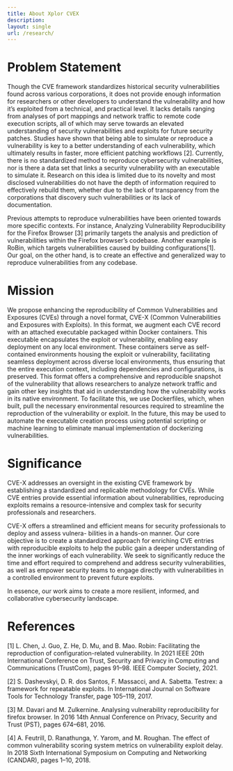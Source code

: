 ```yaml
---
title: About Xplor CVEX
description: 
layout: single
url: /research/
---
```


# Problem Statement
Though the CVE framework standardizes historical security vulnerabilities found across various corporations, it does not provide enough information for researchers or other developers to understand the
vulnerability and how it’s exploited from a technical, and practical level. It lacks details ranging from
analyses of port mappings and network traffic to remote code execution scripts, all of which may serve
towards an elevated understanding of security vulnerabilities and exploits for future security patches.
Studies have shown that being able to simulate or reproduce a vulnerability is key to a better understanding of each vulnerability, which ultimately results in faster, more efficient patching workflows [2].
Currently, there is no standardized method to reproduce cybersecurity vulnerabilities, nor is there a data
set that links a security vulnerability with an executable to simulate it. Research on this idea is limited
due to its novelty and most disclosed vulnerabilities do not have the depth of information required to effectively rebuild them, whether due to the lack of transparency from the corporations that discovery such
vulnerabilities or its lack of documentation. 

Previous attempts to reproduce vulnerabilities have been oriented towards more specific contexts. For instance, Analyzing Vulnerability Reproducibility for the Firefox
Browser [3] primarily targets the analysis and prediction of vulnerabilities within the Firefox browser’s
codebase. Another example is RoBin, which targets vulnerabilities caused by building configurations[1].
Our goal, on the other hand, is to create an effective and generalized way to reproduce vulnerabilities
from any codebase.

# Mission
We propose enhancing the reproducibility of Common Vulnerabilities and Exposures (CVEs) through a
novel format, CVE-X (Common Vulnerabilities and Exposures with Exploits). In this format, we augment
each CVE record with an attached executable packaged within Docker containers. This executable encapsulates the exploit or vulnerability, enabling easy deployment on any local environment.
These containers serve as self-contained environments housing the exploit or vulnerability, facilitating
seamless deployment across diverse local environments, thus ensuring that the entire execution context,
including dependencies and configurations, is preserved. This format offers a comprehensive and reproducible snapshot of the vulnerability that allows researchers to analyze network traffic and gain other key
insights that aid in understanding how the vulnerability works in its native environment. To facilitate this,
we use Dockerfiles, which, when built, pull the necessary environmental resources required to streamline
the reproduction of the vulnerability or exploit. In the future, this may be used to automate the executable creation process using potential scripting or machine learning to eliminate manual implementation of dockerizing
vulnerabilities.

# Significance
CVE-X addresses an oversight in the existing CVE framework by establishing a standardized and replicable
methodology for CVEs. While CVE entries provide essential information about vulnerabilities, reproducing exploits remains a resource-intensive and complex task for security professionals and researchers.

CVE-X offers a streamlined and efficient means for security professionals to deploy and assess vulnera-
bilities in a hands-on manner. Our core objective is to create a standardized approach for enriching CVE
entries with reproducible exploits to help the public gain a deeper understanding of the inner workings
of each vulnerability. We seek to significantly reduce the time and effort required to comprehend and
address security vulnerabilities, as well as empower security teams to engage directly with vulnerabilities
in a controlled environment to prevent future exploits.

In essence, our work aims to create a more resilient, informed, and collaborative cybersecurity landscape.


# References
[1] L. Chen, J. Guo, Z. He, D. Mu, and B. Mao. Robin: Facilitating the reproduction of configuration-related
vulnerability. In 2021 IEEE 20th International Conference on Trust, Security and Privacy in Computing
and Communications (TrustCom), pages 91–98. IEEE Computer Society, 2021.

[2] S. Dashevskyi, D. R. dos Santos, F. Massacci, and A. Sabetta. Testrex: a framework for repeatable
exploits. In International Journal on Software Tools for Technology Transfer, page 105–119, 2017.

[3] M. Davari and M. Zulkernine. Analysing vulnerability reproducibility for firefox browser. In 2016
14th Annual Conference on Privacy, Security and Trust (PST), pages 674–681, 2016.

[4] A. Feutrill, D. Ranathunga, Y. Yarom, and M. Roughan. The effect of common vulnerability scoring
system metrics on vulnerability exploit delay. In 2018 Sixth International Symposium on Computing
and Networking (CANDAR), pages 1–10, 2018.